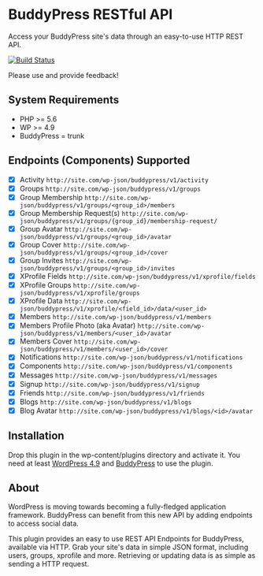 # BuddyPress RESTful API

Access your BuddyPress site's data through an easy-to-use HTTP REST API.

[![Build Status](https://travis-ci.org/buddypress/BP-REST.svg?branch=master)](https://travis-ci.org/buddypress/BP-REST)

Please use and provide feedback!

## System Requirements

* PHP >= 5.6
* WP >= 4.9
* BuddyPress = trunk

## Endpoints (Components) Supported

- [x] Activity `http://site.com/wp-json/buddypress/v1/activity`
- [x] Groups `http://site.com/wp-json/buddypress/v1/groups`
- [x] Group Membership `http://site.com/wp-json/buddypress/v1/groups/<group_id>/members`
- [x] Group Membership Request(s) `http://site.com/wp-json/buddypress/v1/groups/{group_id}/membership-request/`
- [x] Group Avatar `http://site.com/wp-json/buddypress/v1/groups/<group_id>/avatar`
- [x] Group Cover `http://site.com/wp-json/buddypress/v1/groups/<group_id>/cover`
- [x] Group Invites `http://site.com/wp-json/buddypress/v1/groups/<group_id>/invites`
- [x] XProfile Fields `http://site.com/wp-json/buddypress/v1/xprofile/fields`
- [x] XProfile Groups `http://site.com/wp-json/buddypress/v1/xprofile/groups`
- [x] XProfile Data `http://site.com/wp-json/buddypress/v1/xprofile/<field_id>/data/<user_id>`
- [x] Members `http://site.com/wp-json/buddypress/v1/members`
- [x] Members Profile Photo (aka Avatar) `http://site.com/wp-json/buddypress/v1/members/<user_id>/avatar`
- [x] Members Cover `http://site.com/wp-json/buddypress/v1/members/<user_id>/cover`
- [x] Notifications `http://site.com/wp-json/buddypress/v1/notifications`
- [x] Components `http://site.com/wp-json/buddypress/v1/components`
- [x] Messages `http://site.com/wp-json/buddypress/v1/messages`
- [x] Signup `http://site.com/wp-json/buddypress/v1/signup`
- [x] Friends `http://site.com/wp-json/buddypress/v1/friends`
- [x] Blogs `http://site.com/wp-json/buddypress/v1/blogs`
- [x] Blog Avatar `http://site.com/wp-json/buddypress/v1/blogs/<id>/avatar`

## Installation

Drop this plugin in the wp-content/plugins directory and activate it. You need at least [WordPress 4.9](https://wordpress.org/download/) and [BuddyPress](https://buddypress.org/download/) to use the plugin.

## About

WordPress is moving towards becoming a fully-fledged application framework. BuddyPress can benefit from this new API by adding endpoints to access social data.

This plugin provides an easy to use REST API Endpoints for BuddyPress, available via HTTP. Grab your
site's data in simple JSON format, including users, groups, xprofile and more.
Retrieving or updating data is as simple as sending a HTTP request.
